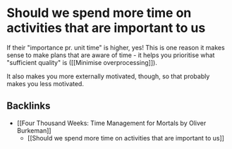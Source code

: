# Should we spend more time on activities that are important to us
If their "importance pr. unit time" is higher, yes! This is one reason it makes sense to make plans that are aware of time - it helps you prioritise what "sufficient quality" is ([[Minimise overprocessing]]).

It also makes you more externally motivated, though, so that probably makes you less motivated.

## Backlinks
* [[Four Thousand Weeks: Time Management for Mortals by Oliver Burkeman]]
	* [[Should we spend more time on activities that are important to us]]

<!-- #p0 -->

<!-- {BearID:15D8C0A2-6B0D-4BE9-9E2D-9B6094E516C6-83270-000005DB805E4E9C} -->
